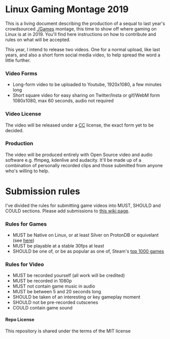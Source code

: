 # Linux Gaming Montage 2019
This is a living document describing the production of a sequal to last year's crowdsourced [./Games](https://youtu.be/3U8bLArlRXw) montage, this time to show off where gaming on Linux is at in 2019. You'll find here instructions on how to contribute and rules on what will be accepted.

This year, I intend to release two videos. One for a normal upload, like last years, and also a short form social media video, to help spread the word a little further.

### Video Forms
* Long-form video to be uploaded to Youtube, 1920x1080, a few minutes long
* Short square video for easy sharing on Twitter/Insta or gif/WebM form 1080x1080, max 60 seconds, audio not required

### Video License
The video will be released under a [CC](https://creativecommons.org/licenses/) license, the exact form yet to be decided.

### Production
The video will be produced entirely with Open Source video and audio software e.g. ffmpeg, kdenlive and audacity. It'll be made up of a combination of personally recorded clips and those submitted from anyone who's willing to help.

# Submission rules 
I've divided the rules for submitting game videos into MUST, SHOULD and COULD sections. Please add submissions to [this wiki page](https://github.com/mdiluz/linux-video-2019/wiki/Clip-Registry).

### Rules for Games
* MUST be Native on Linux, or at least Silver on ProtonDB or equivelant (see [here](https://wiki.winehq.org/AppDB_Rating_Definitions))
* MUST be playable at a stable 30fps at least
* SHOULD be one of, or be as popular as one of, Steam's [top 1000 games](https://arstechnica.com/gaming/2018/07/steam-data-leak-reveals-precise-player-count-for-thousands-of-games/2/)

### Rules for Video
* MUST be recorded yourself (all work will be credited) 
* MUST be recorded in 1080p
* MUST not contain game music in audio
* MUST be between 5 and 20 seconds long
* SHOULD be taken of an interesting or key gameplay moment
* SHOULD not be pre-recorded cutscenes
* COULD contain game sound

#### Repo License
This repository is shared under the terms of the MIT license
